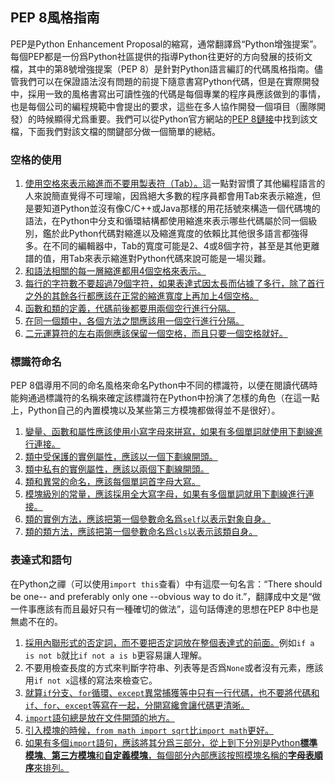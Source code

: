 ## PEP 8風格指南

PEP是Python Enhancement Proposal的縮寫，通常翻譯爲“Python增強提案”。每個PEP都是一份爲Python社區提供的指導Python往更好的方向發展的技術文檔，其中的第8號增強提案（PEP 8）是針對Python語言編訂的代碼風格指南。儘管我們可以在保證語法沒有問題的前提下隨意書寫Python代碼，但是在實際開發中，採用一致的風格書寫出可讀性強的代碼是每個專業的程序員應該做到的事情，也是每個公司的編程規範中會提出的要求，這些在多人協作開發一個項目（團隊開發）的時候顯得尤爲重要。我們可以從Python官方網站的[PEP 8鏈接](https://www.python.org/dev/peps/pep-0008/)中找到該文檔，下面我們對該文檔的關鍵部分做一個簡單的總結。

### 空格的使用

1. <u>使用空格來表示縮進而不要用製表符（Tab）。</u>這一點對習慣了其他編程語言的人來說簡直覺得不可理喻，因爲絕大多數的程序員都會用Tab來表示縮進，但是要知道Python並沒有像C/C++或Java那樣的用花括號來構造一個代碼塊的語法，在Python中分支和循環結構都使用縮進來表示哪些代碼屬於同一個級別，鑑於此Python代碼對縮進以及縮進寬度的依賴比其他很多語言都強得多。在不同的編輯器中，Tab的寬度可能是2、4或8個字符，甚至是其他更離譜的值，用Tab來表示縮進對Python代碼來說可能是一場災難。
2. <u>和語法相關的每一層縮進都用4個空格來表示。</u>
3. <u>每行的字符數不要超過79個字符，如果表達式因太長而佔據了多行，除了首行之外的其餘各行都應該在正常的縮進寬度上再加上4個空格。</u>
4. <u>函數和類的定義，代碼前後都要用兩個空行進行分隔。</u>
5. <u>在同一個類中，各個方法之間應該用一個空行進行分隔。</u>
6. <u>二元運算符的左右兩側應該保留一個空格，而且只要一個空格就好。</u>

### 標識符命名

PEP 8倡導用不同的命名風格來命名Python中不同的標識符，以便在閱讀代碼時能夠通過標識符的名稱來確定該標識符在Python中扮演了怎樣的角色（在這一點上，Python自己的內置模塊以及某些第三方模塊都做得並不是很好）。

1. <u>變量、函數和屬性應該使用小寫字母來拼寫，如果有多個單詞就使用下劃線進行連接。</u>
2. <u>類中受保護的實例屬性，應該以一個下劃線開頭。</u>
3. <u>類中私有的實例屬性，應該以兩個下劃線開頭。</u>
4. <u>類和異常的命名，應該每個單詞首字母大寫。</u>
5. <u>模塊級別的常量，應該採用全大寫字母，如果有多個單詞就用下劃線進行連接。</u>
6. <u>類的實例方法，應該把第一個參數命名爲`self`以表示對象自身。</u>
7. <u>類的類方法，應該把第一個參數命名爲`cls`以表示該類自身。</u>

### 表達式和語句

在Python之禪（可以使用`import this`查看）中有這麼一句名言：“There should be one-- and preferably only one --obvious way to do it.”，翻譯成中文是“做一件事應該有而且最好只有一種確切的做法”，這句話傳達的思想在PEP 8中也是無處不在的。

1. <u>採用內聯形式的否定詞，而不要把否定詞放在整個表達式的前面。</u>例如`if a is not b`就比`if not a is b`更容易讓人理解。
2. 不要用檢查長度的方式來判斷字符串、列表等是否爲`None`或者沒有元素，應該用`if not x`這樣的寫法來檢查它。
3. <u>就算`if`分支、`for`循環、`except`異常捕獲等中只有一行代碼，也不要將代碼和`if`、`for`、`except`等寫在一起，分開寫纔會讓代碼更清晰。</u>
4. <u>`import`語句總是放在文件開頭的地方。</u>
5. <u>引入模塊的時候，`from math import sqrt`比`import math`更好。</u>
6. <u>如果有多個`import`語句，應該將其分爲三部分，從上到下分別是Python**標準模塊**、**第三方模塊**和**自定義模塊**，每個部分內部應該按照模塊名稱的**字母表順序**來排列。</u>


